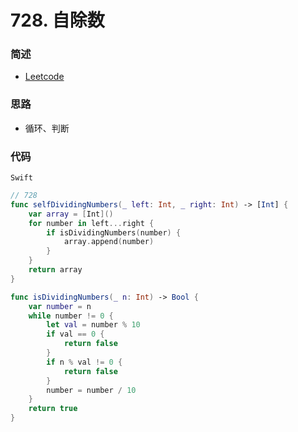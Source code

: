 # 728. 自除数

### 简述

- [Leetcode](https://leetcode-cn.com/problems/self-dividing-numbers/)

### 思路

- 循环、判断

### 代码

`Swift`

```swift
// 728
func selfDividingNumbers(_ left: Int, _ right: Int) -> [Int] {
    var array = [Int]()
    for number in left...right {
        if isDividingNumbers(number) {
            array.append(number)
        }
    }
    return array
}

func isDividingNumbers(_ n: Int) -> Bool {
    var number = n
    while number != 0 {
        let val = number % 10
        if val == 0 {
            return false
        }
        if n % val != 0 {
            return false
        }
        number = number / 10
    }
    return true
}

```